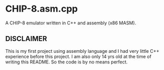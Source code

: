 # CHIP-8.asm.cpp
A CHIP-8 emulator written in C++ and assembly (x86 MASM).
## DISCLAIMER
This is my first project using assembly language
and I had very little C++ experience before this project.
I am also only 14 yrs old at the time of writing this README.
So the code is by no means perfect.
